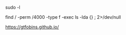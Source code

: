 




sudo -l

find / -perm /4000 -type f -exec ls -lda {} \; 2>/dev/null


https://gtfobins.github.io/
